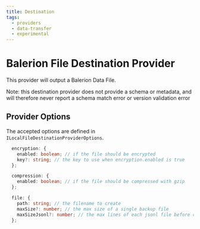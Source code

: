 ```yaml
---
title: Destination
tags:
  - providers
  - data-transfer
  - experimental
---
```


# Balerion File Destination Provider

This provider will output a Balerion Data File.

Note: this destination provider does not provide a schema or metadata, and will therefore never report a schema match error or version validation error

## Provider Options

The accepted options are defined in `ILocalFileDestinationProviderOptions`.

```typescript
  encryption: {
    enabled: boolean; // if the file should be encrypted
    key?: string; // the key to use when encryption.enabled is true
  };

  compression: {
    enabled: boolean; // if the file should be compressed with gzip
  };

  file: {
    path: string; // the filename to create
    maxSize?: number; // the max size of a single backup file
    maxSizeJsonl?: number; // the max lines of each jsonl file before creating the next file
  };
```
